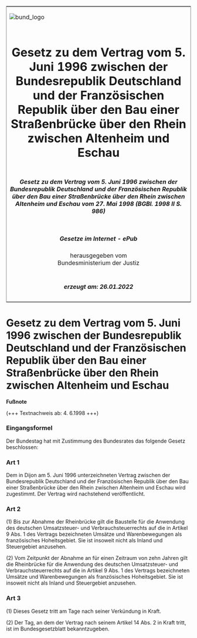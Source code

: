 <span id="DECKBLATT.html"></span>

<table border="0" frame="border" width="100%">

<tr valign="top">

<td align="left">

![bund\_logo](BfJ_2021_Web_de_de.gif)

</td>

<td align="right">

 

</td>

</tr>

<tr align="center" valign="middle">

<td colspan="2">

# Gesetz zu dem Vertrag vom 5. Juni 1996 zwischen der Bundesrepublik Deutschland und der Französischen Republik über den Bau einer Straßenbrücke über den Rhein zwischen Altenheim und Eschau

</td>

</tr>

<tr align="center" valign="middle">

<td colspan="2">

##### Gesetz zu dem Vertrag vom 5. Juni 1996 zwischen der Bundesrepublik Deutschland und der Französischen Republik über den Bau einer Straßenbrücke über den Rhein zwischen Altenheim und Eschau vom 27. Mai 1998 (BGBl. 1998 II S. 986)

</td>

</tr>

<tr align="center" valign="middle">

<td colspan="2">

  
  

##### Gesetze im Internet - ePub  
  
herausgegeben vom  
Bundesministerium der Justiz

</td>

</tr>

<tr align="center" valign="bottom">

<td colspan="2">

  
  

##### erzeugt am: 26.01.2022

</td>

</tr>

</table>

<span id="BJNR098620998.html"></span>

# Gesetz zu dem Vertrag vom 5. Juni 1996 zwischen der Bundesrepublik Deutschland und der Französischen Republik über den Bau einer Straßenbrücke über den Rhein zwischen Altenheim und Eschau

<div>

  
**Fußnote**

<div class="jnhtml">

<div>

<div class="jurAbsatz">

(+++ Textnachweis ab: 4. 6.1998 +++)

</div>

</div>

</div>

</div>

<span id="BJNR098620998BJNE000100311.html"></span>

### Eingangsformel  

<div>

<div class="jnhtml">

<div>

<div class="jurAbsatz">

Der Bundestag hat mit Zustimmung des Bundesrates das folgende Gesetz
beschlossen:

</div>

</div>

</div>

</div>

<span id="BJNR098620998BJNE000200311.html"></span>

### Art 1  

<div>

<div class="jnhtml">

<div>

<div class="jurAbsatz">

Dem in Dijon am 5. Juni 1996 unterzeichneten Vertrag zwischen der
Bundesrepublik Deutschland und der Französischen Republik über den Bau
einer Straßenbrücke über den Rhein zwischen Altenheim und Eschau wird
zugestimmt. Der Vertrag wird nachstehend veröffentlicht.

</div>

</div>

</div>

</div>

<span id="BJNR098620998BJNE000300311.html"></span>

### Art 2  

<div>

<div class="jnhtml">

<div>

<div class="jurAbsatz">

(1) Bis zur Abnahme der Rheinbrücke gilt die Baustelle für die Anwendung
des deutschen Umsatzsteuer- und Verbrauchsteuerrechts auf die in Artikel
9 Abs. 1 des Vertrags bezeichneten Umsätze und Warenbewegungen als
französisches Hoheitsgebiet. Sie ist insoweit nicht als Inland und
Steuergebiet anzusehen.

</div>

<div class="jurAbsatz">

(2) Vom Zeitpunkt der Abnahme an für einen Zeitraum von zehn Jahren gilt
die Rheinbrücke für die Anwendung des deutschen Umsatzsteuer- und
Verbrauchsteuerrechts auf die in Artikel 9 Abs. 1 des Vertrags
bezeichneten Umsätze und Warenbewegungen als französisches
Hoheitsgebiet. Sie ist insoweit nicht als Inland und Steuergebiet
anzusehen.

</div>

</div>

</div>

</div>

<span id="BJNR098620998BJNE000400311.html"></span>

### Art 3  

<div>

<div class="jnhtml">

<div>

<div class="jurAbsatz">

(1) Dieses Gesetz tritt am Tage nach seiner Verkündung in Kraft.

</div>

<div class="jurAbsatz">

(2) Der Tag, an dem der Vertrag nach seinem Artikel 14 Abs. 2 in Kraft
tritt, ist im Bundesgesetzblatt bekanntzugeben.

</div>

</div>

</div>

</div>
